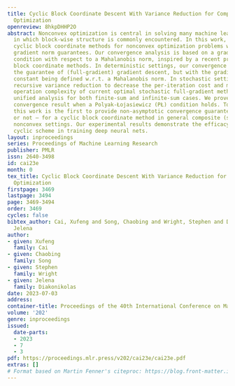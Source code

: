 ```yaml
---
title: Cyclic Block Coordinate Descent With Variance Reduction for Composite Nonconvex
  Optimization
openreview: 8hkpDHHP2O
abstract: Nonconvex optimization is central in solving many machine learning problems,
  in which block-wise structure is commonly encountered. In this work, we propose
  cyclic block coordinate methods for nonconvex optimization problems with non-asymptotic
  gradient norm guarantees. Our convergence analysis is based on a gradient Lipschitz
  condition with respect to a Mahalanobis norm, inspired by a recent progress on cyclic
  block coordinate methods. In deterministic settings, our convergence guarantee matches
  the guarantee of (full-gradient) gradient descent, but with the gradient Lipschitz
  constant being defined w.r.t. a Mahalanobis norm. In stochastic settings, we use
  recursive variance reduction to decrease the per-iteration cost and match the arithmetic
  operation complexity of current optimal stochastic full-gradient methods, with a
  unified analysis for both finite-sum and infinite-sum cases. We prove a faster linear
  convergence result when a Polyak-Łojasiewicz (PŁ) condition holds. To our knowledge,
  this work is the first to provide non-asymptotic convergence guarantees — variance-reduced
  or not — for a cyclic block coordinate method in general composite (smooth + nonsmooth)
  nonconvex settings. Our experimental results demonstrate the efficacy of the proposed
  cyclic scheme in training deep neural nets.
layout: inproceedings
series: Proceedings of Machine Learning Research
publisher: PMLR
issn: 2640-3498
id: cai23e
month: 0
tex_title: Cyclic Block Coordinate Descent With Variance Reduction for Composite Nonconvex
  Optimization
firstpage: 3469
lastpage: 3494
page: 3469-3494
order: 3469
cycles: false
bibtex_author: Cai, Xufeng and Song, Chaobing and Wright, Stephen and Diakonikolas,
  Jelena
author:
- given: Xufeng
  family: Cai
- given: Chaobing
  family: Song
- given: Stephen
  family: Wright
- given: Jelena
  family: Diakonikolas
date: 2023-07-03
address: 
container-title: Proceedings of the 40th International Conference on Machine Learning
volume: '202'
genre: inproceedings
issued:
  date-parts:
  - 2023
  - 7
  - 3
pdf: https://proceedings.mlr.press/v202/cai23e/cai23e.pdf
extras: []
# Format based on Martin Fenner's citeproc: https://blog.front-matter.io/posts/citeproc-yaml-for-bibliographies/
---
```

